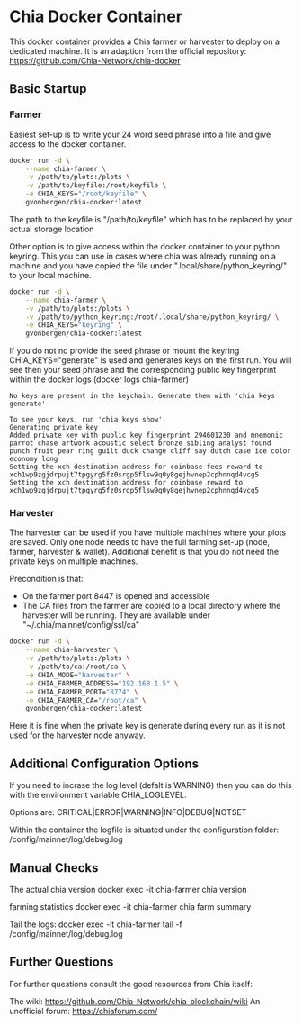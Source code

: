 # Chia Docker Container
This docker container provides a Chia farmer or harvester to deploy on a dedicated machine. It is an adaption from the official repository:
https://github.com/Chia-Network/chia-docker

## Basic Startup

### Farmer
Easiest set-up is to write your 24 word seed phrase into a file and give access to the docker container.

```bash
docker run -d \
    --name chia-farmer \
    -v /path/to/plots:/plots \
    -v /path/to/keyfile:/root/keyfile \
    -e CHIA_KEYS="/root/keyfile" \
    gvonbergen/chia-docker:latest
```
The path to the keyfile is "/path/to/keyfile" which has to be replaced by your actual storage location

Other option is to give access within the docker container to your python keyring. This you can use in cases where chia was already running on a machine and you have copied the file under ".local/share/python_keyring/" to your local machine.

```bash
docker run -d \
    --name chia-farmer \
    -v /path/to/plots:/plots \
    -v /path/to/python_keyring:/root/.local/share/python_keyring/ \
    -e CHIA_KEYS="keyring" \
    gvonbergen/chia-docker:latest
```

If you do not no provide the seed phrase or mount the keyring CHIA_KEYS="generate" is used and generates keys on the first run. You will see then your seed phrase and the corresponding public key fingerprint within the docker logs (docker logs chia-farmer)

```
No keys are present in the keychain. Generate them with 'chia keys generate'

To see your keys, run 'chia keys show'
Generating private key
Added private key with public key fingerprint 294601230 and mnemonic
parrot chase artwork acoustic select bronze sibling analyst found punch fruit pear ring guilt duck change cliff say dutch case ice color economy long
Setting the xch destination address for coinbase fees reward to xch1wp9zgjdrpujt7tpgyrg5fz0srgp5flsw9q0y8gejhvnep2cphnnqd4vcg5
Setting the xch destination address for coinbase reward to xch1wp9zgjdrpujt7tpgyrg5fz0srgp5flsw9q0y8gejhvnep2cphnnqd4vcg5
```

### Harvester

The harvester can be used if you have multiple machines where your plots are saved. Only one node needs to have the full farming set-up (node, farmer, harvester & wallet). Additional benefit is that you do not need the private keys on multiple machines.

Precondition is that:
- On the farmer port 8447 is opened and accessible
- The CA files from the farmer are copied to a local directory where the harvester will be running. They are available under "~/.chia/mainnet/config/ssl/ca"

```bash
docker run -d \
    --name chia-harvester \
    -v /path/to/plots:/plots \
    -v /path/to/ca:/root/ca \
    -e CHIA_MODE="harvester" \
    -e CHIA_FARMER_ADDRESS="192.168.1.5" \
    -e CHIA_FARMER_PORT="8774" \
    -e CHIA_FARMER_CA="/root/ca" \
    gvonbergen/chia-docker:latest
```

Here it is fine when the private key is generate during every run as it is not used for the harvester node anyway.

## Additional Configuration Options

If you need to incrase the log level (defalt is WARNING) then you can do this with the environment variable CHIA_LOGLEVEL.

Options are: CRITICAL|ERROR|WARNING|INFO|DEBUG|NOTSET

Within the container the logfile is situated under the configuration folder:
/config/mainnet/log/debug.log

## Manual Checks

The actual chia version
docker exec -it chia-farmer chia version

farming statistics
docker exec -it chia-farmer chia farm summary

Tail the logs:
docker exec -it chia-farmer tail -f /config/mainnet/log/debug.log

## Further Questions

For further questions consult the good resources from Chia itself:

The wiki: https://github.com/Chia-Network/chia-blockchain/wiki
An unofficial forum: https://chiaforum.com/